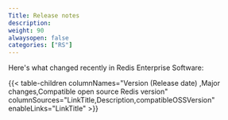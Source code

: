 ```yaml
---
Title: Release notes
description:
weight: 90
alwaysopen: false
categories: ["RS"]
---
```


Here's what changed recently in Redis Enterprise Software:

{{< table-children columnNames="Version&nbsp;(Release&nbsp;date)&nbsp;,Major changes,Compatible&nbsp;open&nbsp;source Redis&nbsp;version" columnSources="LinkTitle,Description,compatibleOSSVersion" enableLinks="LinkTitle" >}}
